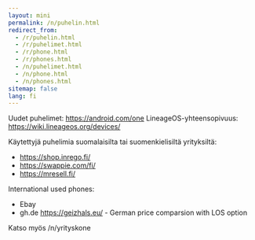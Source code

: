 ```yaml
---
layout: mini
permalink: /n/puhelin.html
redirect_from:
  - /r/puhelin.html
  - /r/puhelimet.html
  - /r/phone.html
  - /r/phones.html
  - /n/puhelimet.html
  - /n/phone.html
  - /n/phones.html
sitemap: false
lang: fi
---
```


Uudet puhelimet: https://android.com/one
LineageOS-yhteensopivuus: https://wiki.lineageos.org/devices/

Käytettyjä puhelimia suomalaisilta tai suomenkielisiltä yrityksiltä:

- https://shop.inrego.fi/
- https://swappie.com/fi/
- https://mresell.fi/

<div lang="en">

International used phones:

- Ebay
- gh.de https://geizhals.eu/ - German price comparsion with LOS option

Katso myös /n/yrityskone

</div>
